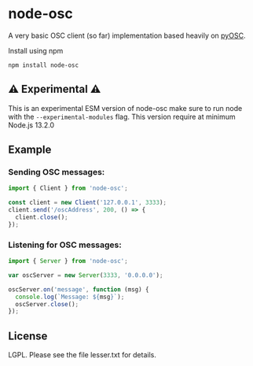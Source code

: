 # node-osc

A very basic OSC client (so far) implementation based heavily on [pyOSC](https://trac.v2.nl/wiki/pyOSC).

Install using npm

```
npm install node-osc
```

## ⚠️ Experimental ⚠️

This is an experimental ESM version of node-osc make sure to run node with the `--experimental-modules` flag. This version require at minimum Node.js 13.2.0

## Example

### Sending OSC messages:

```js
import { Client } from 'node-osc';

const client = new Client('127.0.0.1', 3333);
client.send('/oscAddress', 200, () => {
  client.close();
});
```
  
### Listening for OSC messages:

```js
import { Server } from 'node-osc';

var oscServer = new Server(3333, '0.0.0.0');

oscServer.on('message', function (msg) {
  console.log(`Message: ${msg}`);
  oscServer.close();
});
```
## License

LGPL.  Please see the file lesser.txt for details.
